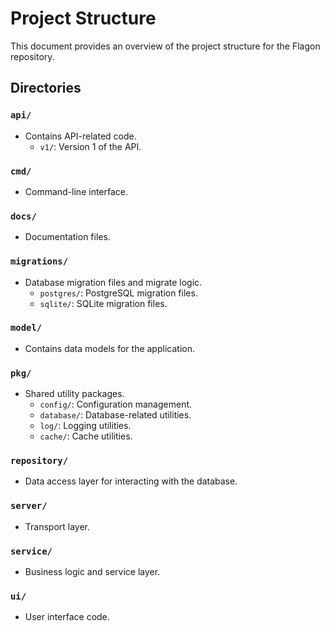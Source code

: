 # Project Structure

This document provides an overview of the project structure for the Flagon repository.

## Directories

### `api/`
- Contains API-related code.
  - `v1/`: Version 1 of the API.

### `cmd/`
- Command-line interface.

### `docs/`
- Documentation files.

### `migrations/`
- Database migration files and migrate logic.
  - `postgres/`: PostgreSQL migration files.
  - `sqlite/`: SQLite migration files.

### `model/`
- Contains data models for the application.

### `pkg/`
- Shared utility packages.
  - `config/`: Configuration management.
  - `database/`: Database-related utilities.
  - `log/`: Logging utilities.
  - `cache/`: Cache utilities.

### `repository/`
- Data access layer for interacting with the database.

### `server/`
- Transport layer.

### `service/`
- Business logic and service layer.

### `ui/`
- User interface code.